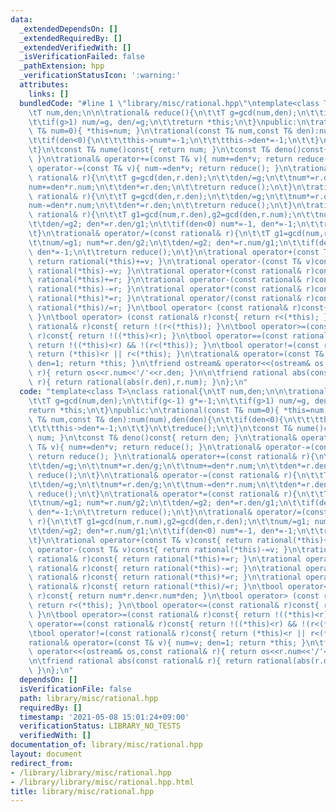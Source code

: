 ```yaml
---
data:
  _extendedDependsOn: []
  _extendedRequiredBy: []
  _extendedVerifiedWith: []
  _isVerificationFailed: false
  _pathExtension: hpp
  _verificationStatusIcon: ':warning:'
  attributes:
    links: []
  bundledCode: "#line 1 \"library/misc/rational.hpp\"\ntemplate<class T>\nclass rational{\n\
    \tT num,den;\n\n\trational& reduce(){\n\t\tT g=gcd(num,den);\n\t\tif(g<-1) g*=-1;\n\
    \t\tif(g>1) num/=g, den/=g;\n\t\treturn *this;\n\t}\npublic:\n\trational(const\
    \ T& num=0){ *this=num; }\n\trational(const T& num,const T& den):num(num),den(den){\n\
    \t\tif(den<0){\n\t\t\tthis->num*=-1;\n\t\t\tthis->den*=-1;\n\t\t}\n\t\treduce();\n\
    \t}\n\tconst T& nume()const{ return num; }\n\tconst T& deno()const{ return den;\
    \ }\n\trational& operator+=(const T& v){ num+=den*v; return reduce(); }\n\trational&\
    \ operator-=(const T& v){ num-=den*v; return reduce(); }\n\trational& operator+=(const\
    \ rational& r){\n\t\tT g=gcd(den,r.den);\n\t\tden/=g;\n\t\tnum*=r.den/g;\n\t\t\
    num+=den*r.num;\n\t\tden*=r.den;\n\t\treturn reduce();\n\t}\n\trational& operator-=(const\
    \ rational& r){\n\t\tT g=gcd(den,r.den);\n\t\tden/=g;\n\t\tnum*=r.den/g;\n\t\t\
    num-=den*r.num;\n\t\tden*=r.den;\n\t\treturn reduce();\n\t}\n\trational& operator*=(const\
    \ rational& r){\n\t\tT g1=gcd(num,r.den),g2=gcd(den,r.num);\n\t\tnum/=g1; num*=r.num/g2;\n\
    \t\tden/=g2; den*=r.den/g1;\n\t\tif(den<0) num*=-1, den*=-1;\n\t\treturn reduce();\n\
    \t}\n\trational& operator/=(const rational& r){\n\t\tT g1=gcd(num,r.num),g2=gcd(den,r.den);\n\
    \t\tnum/=g1; num*=r.den/g2;\n\t\tden/=g2; den*=r.num/g1;\n\t\tif(den<0) num*=-1,\
    \ den*=-1;\n\t\treturn reduce();\n\t}\n\trational operator+(const T& v)const{\
    \ return rational(*this)+=v; }\n\trational operator-(const T& v)const{ return\
    \ rational(*this)-=v; }\n\trational operator+(const rational& r)const{ return\
    \ rational(*this)+=r; }\n\trational operator-(const rational& r)const{ return\
    \ rational(*this)-=r; }\n\trational operator*(const rational& r)const{ return\
    \ rational(*this)*=r; }\n\trational operator/(const rational& r)const{ return\
    \ rational(*this)/=r; }\n\tbool operator< (const rational& r)const{ return num*r.den<r.num*den;\
    \ }\n\tbool operator> (const rational& r)const{ return r<(*this); }\n\tbool operator<=(const\
    \ rational& r)const{ return !(r<(*this)); }\n\tbool operator>=(const rational&\
    \ r)const{ return !((*this)<r); }\n\tbool operator==(const rational& r)const{\
    \ return !((*this)<r) && !(r<(*this)); }\n\tbool operator!=(const rational& r)const{\
    \ return (*this)<r || r<(*this); }\n\trational& operator=(const T& v){ num=v;\
    \ den=1; return *this; }\n\tfriend ostream& operator<<(ostream& os,const rational&\
    \ r){ return os<<r.num<<'/'<<r.den; }\n\n\tfriend rational abs(const rational&\
    \ r){ return rational(abs(r.den),r.num); }\n};\n"
  code: "template<class T>\nclass rational{\n\tT num,den;\n\n\trational& reduce(){\n\
    \t\tT g=gcd(num,den);\n\t\tif(g<-1) g*=-1;\n\t\tif(g>1) num/=g, den/=g;\n\t\t\
    return *this;\n\t}\npublic:\n\trational(const T& num=0){ *this=num; }\n\trational(const\
    \ T& num,const T& den):num(num),den(den){\n\t\tif(den<0){\n\t\t\tthis->num*=-1;\n\
    \t\t\tthis->den*=-1;\n\t\t}\n\t\treduce();\n\t}\n\tconst T& nume()const{ return\
    \ num; }\n\tconst T& deno()const{ return den; }\n\trational& operator+=(const\
    \ T& v){ num+=den*v; return reduce(); }\n\trational& operator-=(const T& v){ num-=den*v;\
    \ return reduce(); }\n\trational& operator+=(const rational& r){\n\t\tT g=gcd(den,r.den);\n\
    \t\tden/=g;\n\t\tnum*=r.den/g;\n\t\tnum+=den*r.num;\n\t\tden*=r.den;\n\t\treturn\
    \ reduce();\n\t}\n\trational& operator-=(const rational& r){\n\t\tT g=gcd(den,r.den);\n\
    \t\tden/=g;\n\t\tnum*=r.den/g;\n\t\tnum-=den*r.num;\n\t\tden*=r.den;\n\t\treturn\
    \ reduce();\n\t}\n\trational& operator*=(const rational& r){\n\t\tT g1=gcd(num,r.den),g2=gcd(den,r.num);\n\
    \t\tnum/=g1; num*=r.num/g2;\n\t\tden/=g2; den*=r.den/g1;\n\t\tif(den<0) num*=-1,\
    \ den*=-1;\n\t\treturn reduce();\n\t}\n\trational& operator/=(const rational&\
    \ r){\n\t\tT g1=gcd(num,r.num),g2=gcd(den,r.den);\n\t\tnum/=g1; num*=r.den/g2;\n\
    \t\tden/=g2; den*=r.num/g1;\n\t\tif(den<0) num*=-1, den*=-1;\n\t\treturn reduce();\n\
    \t}\n\trational operator+(const T& v)const{ return rational(*this)+=v; }\n\trational\
    \ operator-(const T& v)const{ return rational(*this)-=v; }\n\trational operator+(const\
    \ rational& r)const{ return rational(*this)+=r; }\n\trational operator-(const\
    \ rational& r)const{ return rational(*this)-=r; }\n\trational operator*(const\
    \ rational& r)const{ return rational(*this)*=r; }\n\trational operator/(const\
    \ rational& r)const{ return rational(*this)/=r; }\n\tbool operator< (const rational&\
    \ r)const{ return num*r.den<r.num*den; }\n\tbool operator> (const rational& r)const{\
    \ return r<(*this); }\n\tbool operator<=(const rational& r)const{ return !(r<(*this));\
    \ }\n\tbool operator>=(const rational& r)const{ return !((*this)<r); }\n\tbool\
    \ operator==(const rational& r)const{ return !((*this)<r) && !(r<(*this)); }\n\
    \tbool operator!=(const rational& r)const{ return (*this)<r || r<(*this); }\n\t\
    rational& operator=(const T& v){ num=v; den=1; return *this; }\n\tfriend ostream&\
    \ operator<<(ostream& os,const rational& r){ return os<<r.num<<'/'<<r.den; }\n\
    \n\tfriend rational abs(const rational& r){ return rational(abs(r.den),r.num);\
    \ }\n};\n"
  dependsOn: []
  isVerificationFile: false
  path: library/misc/rational.hpp
  requiredBy: []
  timestamp: '2021-05-08 15:01:24+09:00'
  verificationStatus: LIBRARY_NO_TESTS
  verifiedWith: []
documentation_of: library/misc/rational.hpp
layout: document
redirect_from:
- /library/library/misc/rational.hpp
- /library/library/misc/rational.hpp.html
title: library/misc/rational.hpp
---
```


